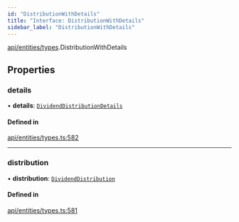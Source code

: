 ```yaml
---
id: "DistributionWithDetails"
title: "Interface: DistributionWithDetails"
sidebar_label: "DistributionWithDetails"
---
```


[api/entities/types](../../../../../modules/API/Entities/Types/Types.md).DistributionWithDetails

## Properties

### details

• **details**: [`DividendDistributionDetails`](../../DividendDistribution/Types/DividendDistributionDetails/DividendDistributionDetails.md)

#### Defined in

[api/entities/types.ts:582](https://github.com/PolymeshAssociation/polymesh-sdk/blob/978e4ded6/src/api/entities/types.ts#L582)

___

### distribution

• **distribution**: [`DividendDistribution`](../../../../../classes/API/Entities/DividendDistribution/DividendDistribution.md)

#### Defined in

[api/entities/types.ts:581](https://github.com/PolymeshAssociation/polymesh-sdk/blob/978e4ded6/src/api/entities/types.ts#L581)
